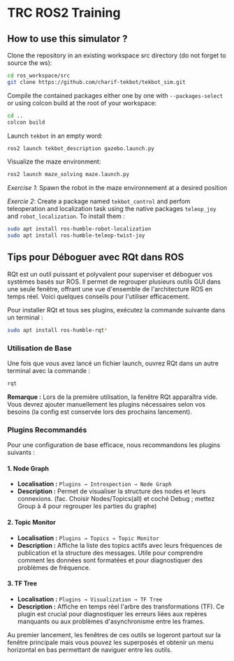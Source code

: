 # TRC ROS2 Training
## How to use this simulator ?

Clone the repository in an existing workspace src directory (do not forget to source the ws):

```bash
cd ros_workspace/src
git clone https://github.com/charif-tekbot/tekbot_sim.git
```
Compile the contained packages either one by one with `--packages-select` or using colcon build at the root of your workspace:

```bash
cd ..
colcon build
```
Launch `tekbot` in an empty word:

```bash
ros2 launch tekbot_description gazebo.launch.py
```

Visualize the maze environment:

```bash
ros2 launch maze_solving maze.launch.py
```

*Exercise 1*: Spawn the robot in the maze environnement at a desired position

*Exercie 2*: Create a package named `tekbot_control` and perfom teleoperation and localization task using the native packages `teleop_joy` and `robot_localization`.
To install them :
```bash
sudo apt install ros-humble-robot-localization
sudo apt install ros-humble-teleop-twist-joy
```

## Tips pour Déboguer avec RQt dans ROS

RQt est un outil puissant et polyvalent pour superviser et déboguer vos systèmes basés sur ROS. Il permet de regrouper plusieurs outils GUI dans une seule fenêtre, offrant une vue d'ensemble de l'architecture ROS en temps réel. Voici quelques conseils pour l'utiliser efficacement.

Pour installer RQt et tous ses plugins, exécutez la commande suivante dans un terminal :
```bash
sudo apt install ros-humble-rqt*
```

### Utilisation de Base
Une fois que vous avez lancé un fichier launch, ouvrez RQt dans un autre terminal avec la commande :
```bash
rqt
```

**Remarque :** Lors de la première utilisation, la fenêtre RQt apparaîtra vide. Vous devrez ajouter manuellement les plugins nécessaires selon vos besoins (la config est conservée lors des prochains lancement).

### Plugins Recommandés
Pour une configuration de base efficace, nous recommandons les plugins suivants :

#### 1. Node Graph
- **Localisation :** `Plugins → Introspection → Node Graph`
- **Description :** Permet de visualiser la structure des nodes et leurs connexions. (fac. Choisir Nodes/Topics(all) et coché Debug ; mettez Group à 4 pour regrouper les parties du graphe)

#### 2. Topic Monitor
- **Localisation :** `Plugins → Topics → Topic Monitor`
- **Description :** Affiche la liste des topics actifs avec leurs fréquences de publication et la structure des messages. Utile pour comprendre comment les données sont formatées et pour diagnostiquer des problèmes de fréquence.

#### 3. TF Tree
- **Localisation :** `Plugins → Visualization → TF Tree`
- **Description :** Affiche en temps réel l'arbre des transformations (TF). Ce plugin est crucial pour diagnostiquer les erreurs liées aux repères manquants ou aux problèmes d'asynchronisme entre les frames.


Au premier lancement, les fenêtres de ces outils se logeront partout sur la fenêtre principale mais vous pouvez les superposés et obtenir un menu horizontal en bas permettant de naviguer entre les outils.

